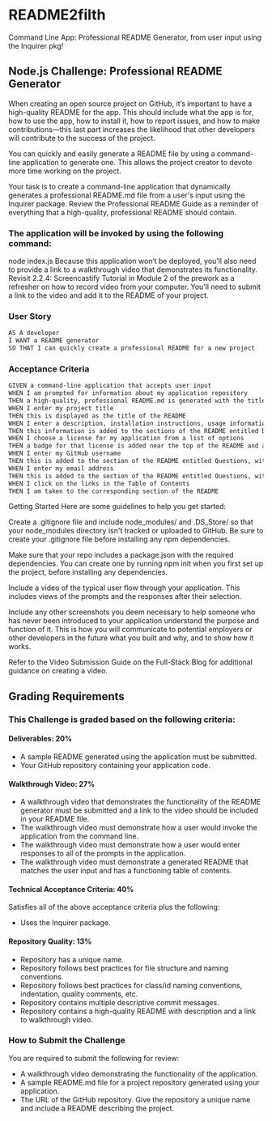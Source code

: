 # README2filth
Command Line App: Professional README Generator, from user input using the Inquirer pkg!

	
## Node.js Challenge: Professional README Generator
When creating an open source project on GitHub, it’s important to have a high-quality README for the app. This should include what the app is for, how to use the app, how to install it, how to report issues, and how to make contributions—this last part increases the likelihood that other developers will contribute to the success of the project.

You can quickly and easily generate a README file by using a command-line application to generate one. This allows the project creator to devote more time working on the project.

Your task is to create a command-line application that dynamically generates a professional README.md file from a user's input using the Inquirer package. Review the Professional README Guide as a reminder of everything that a high-quality, professional README should contain.


### The application will be invoked by using the following command:

node index.js
Because this application won’t be deployed, you’ll also need to provide a link to a walkthrough video that demonstrates its functionality. Revisit 2.2.4: Screencastify Tutorial in Module 2 of the prework as a refresher on how to record video from your computer. You’ll need to submit a link to the video and add it to the README of your project.


### User Story
```md
AS A developer
I WANT a README generator
SO THAT I can quickly create a professional README for a new project
```

### Acceptance Criteria
```md
GIVEN a command-line application that accepts user input
WHEN I am prompted for information about my application repository
THEN a high-quality, professional README.md is generated with the title of my project and sections entitled Description, Table of Contents, Installation, Usage, License, Contributing, Tests, and Questions
WHEN I enter my project title
THEN this is displayed as the title of the README
WHEN I enter a description, installation instructions, usage information, contribution guidelines, and test instructions
THEN this information is added to the sections of the README entitled Description, Installation, Usage, Contributing, and Tests
WHEN I choose a license for my application from a list of options
THEN a badge for that license is added near the top of the README and a notice is added to the section of the README entitled License that explains which license the application is covered under
WHEN I enter my GitHub username
THEN this is added to the section of the README entitled Questions, with a link to my GitHub profile
WHEN I enter my email address
THEN this is added to the section of the README entitled Questions, with instructions on how to reach me with additional questions
WHEN I click on the links in the Table of Contents
THEN I am taken to the corresponding section of the README
```

Getting Started
Here are some guidelines to help you get started:

Create a .gitignore file and include node_modules/ and .DS_Store/ so that your node_modules directory isn't tracked or uploaded to GitHub. Be sure to create your .gitignore file before installing any npm dependencies.

Make sure that your repo includes a package.json with the required dependencies. You can create one by running npm init when you first set up the project, before installing any dependencies.

Include a video of the typical user flow through your application. This includes views of the prompts and the responses after their selection.

Include any other screenshots you deem necessary to help someone who has never been introduced to your application understand the purpose and function of it. This is how you will communicate to potential employers or other developers in the future what you built and why, and to show how it works.

Refer to the Video Submission Guide on the Full-Stack Blog for additional guidance on creating a video.

## Grading Requirements

### This Challenge is graded based on the following criteria:

#### Deliverables: 20%
- A sample README generated using the application must be submitted.
- Your GitHub repository containing your application code.

#### Walkthrough Video: 27%
- A walkthrough video that demonstrates the functionality of the README generator must be submitted and a link to the video should be included in your README file.
- The walkthrough video must demonstrate how a user would invoke the application from the command line.
- The walkthrough video must demonstrate how a user would enter responses to all of the prompts in the application.
- The walkthrough video must demonstrate a generated README that matches the user input and has a functioning table of contents.

#### Technical Acceptance Criteria: 40%
Satisfies all of the above acceptance criteria plus the following:
- Uses the Inquirer package.

#### Repository Quality: 13%
- Repository has a unique name.
- Repository follows best practices for file structure and naming conventions.
- Repository follows best practices for class/id naming conventions, indentation, quality comments, etc.
- Repository contains multiple descriptive commit messages.
- Repository contains a high-quality README with description and a link to walkthrough video.

### How to Submit the Challenge
You are required to submit the following for review:
- A walkthrough video demonstrating the functionality of the application.
- A sample README.md file for a project repository generated using your application.
- The URL of the GitHub repository. Give the repository a unique name and include a README describing the project.
